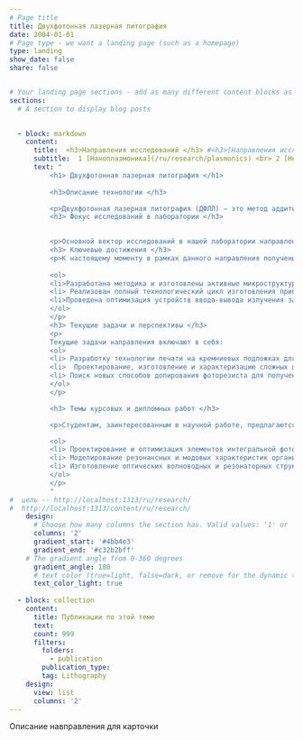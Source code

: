 ```yaml
---
# Page title
title: Двухфотонная лазерная литография 
date: 2004-01-01
# Page type - we want a landing page (such as a homepage)
type: landing
show_date: false
share: false


# Your landing page sections - add as many different content blocks as you like
sections:
  # A section to display blog posts

    
  - block: markdown
    content:
      title:  <h3>Направления исследований </h3> #<h3>[Направления исследований](/ru/research) </h3>
      subtitle:  1 [Наноплазмоника](/ru/research/plasmonics) <br> 2 [Нелинейная микроскопия](/ru/research/nlmicroscopy) <br> 3 Двухфотонная лазерная литография <br> 4 [Магнитооптика](/ru/research/magnetooptics) 
      text: "
          <h1> Двухфотонная лазерная литография </h1> 
            
          <h3>Описание технологии </h3>

          <p>Двухфотонная лазерная литография (ДФЛЛ) — это метод аддитивного производства (лазерной 3D-печати), позволяющий изготавливать трехмерные микро- и наноразмерные структуры со сложной геометрией. В основе метода лежит нелинейный оптический эффект двухфотонного поглощения, инициирующий фотополимеризацию: изначально жидкий фоторезист отвердевает строго в области фокуса импульсного лазерного излучения. Последующее перемещение фокуса в объеме материала позволяет послойно формировать заданную структуру. Ключевые преимущества ДФЛЛ — высокое пространственное разрешение (до 100 нм), возможность создания сложных 3D-структур и функционализация структур путем допирования фоторезиста — делают ее мощным инструментом для создания устройств интегральной фотоники.</p>
          <h3> Фокус исследований в лаборатории </h3>

          
          <p>Основной вектор исследований в нашей лаборатории направлен на проектирование, численное моделирование и экспериментальное изготовление микрооптических устройств для современных оптических схем и фундаментальных исследований. Работы проводятся на литографической установке собственной сборки с оригинальным программным обеспечением. Такой подход обеспечивает полный контроль над процессом печати и предоставляет гибкость для модификации системы под нестандартные задачи, различные типы подложек и фоторезистов.</p>
          <h3> Ключевые достижения </h3>
          <p>К настоящему моменту в рамках данного направления получены следующие ключевые результаты:
          
          <ol>
          <li>Разработана методика и изготовлены активные микроструктуры на основе полимера, допированного лазерным красителем.</li>
          <li> Реализован полный технологический цикл изготовления приподнятых над подложкой волноводов, включая устройства ввода-вывода излучения.</li>
          <li>Проведена оптимизация устройств ввода-вывода излучения за счет использования поверхностей второго порядка, что позволило повысить эффективность связи.</li>
          </ol>
          </p>
          <h3> Текущие задачи и перспективы </h3>
          <p>
          Текущие задачи направления включают в себя:
          <ol>
          <li> Разработку технологии печати на кремниевых подложках для прямой интеграции полимерных микроструктур с полупроводниковыми фотонными чипами. </li>
          <li>  Проектирование, изготовление и характеризацию сложных функциональных устройств на основе отработанных базовых элементов. </li>
          <li> Поиск новых способов допирования фоторезиста для получения устройств с особыми свойствами. </li>
          </ol>
          </p>

          <h3> Темы курсовых и дипломных работ </h3>

          <p>Студентам, заинтересованным в научной работе, предлагаются следующие задачи:

          <ol>
          <li> Проектирование и оптимизация элементов интегральной фотоники (волноводов, резонаторов, сплиттеров) для двухфотонной литографии с использованием метода FDTD (Finite-Difference Time-Domain). </li>
          <li> Моделирование резонансных и модовых характеристик органических резонаторных структур различной геометрии.  </li>
          <li> Изготовление оптических волноводных и резонаторных структур методом ДФЛЛ и последующее исследование их оптических свойств. </li>
          </ol>
          </p>
          "
#  цель -- http://localhost:1313/ru/research/
#  http://localhost:1313/content/ru/research/                                
    design:
      # Choose how many columns the section has. Valid values: '1' or '2'.
      columns: '2'
      gradient_start: '#4bb4e3'
      gradient_end: '#c32b2bff'
    # The gradient angle from 0-360 degrees
      gradient_angle: 180
      # text color (true=light, false=dark, or remove for the dynamic theme color).
      text_color_light: true
    
  - block: collection
    content:
      title: Публикации по этой теме
      text: 
      count: 999
      filters:
        folders:
          - publication
        publication_type: 
        tag: Lithography
    design:
      view: list
      columns: '2'
---
```

Описание навправления для карточки


<!-- 
 1 [Наноплазмоника](/ru/research/plasmonics) <br> 2 [Метаматериалы и фотонные кристаллы](/ru/research/metamaterials) <br> 3 [Нелинейная микроскопия](/ru/research/nlmicroscopy) <br> 4 Двухфотонная лазерная литография <br> 5 [Магнитооптика](/ru/research/magnetooptics)  -->